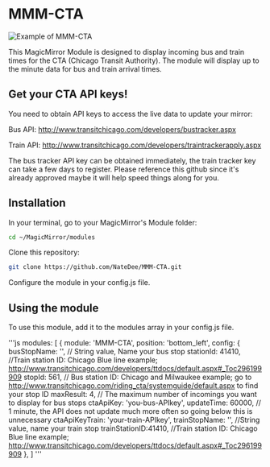 # MMM-CTA

![Example of MMM-CTA](./example_picture_CTA.png)

This MagicMirror Module is designed to display incoming bus and train times for the CTA (Chicago Transit Authority).  The module will display up to the minute data for bus and train arrival times.

## Get your CTA API keys!

You need to obtain API keys to access the live data to update your mirror:

Bus API:  http://www.transitchicago.com/developers/bustracker.aspx

Train API:  http://www.transitchicago.com/developers/traintrackerapply.aspx

The bus tracker API key can be obtained immediately, the train tracker key can take a few days to register.  Please reference this github since it's already approved maybe it will help speed things along for you.

## Installation

In your terminal, go to your MagicMirror's Module folder:

```bash
cd ~/MagicMirror/modules
```
Clone this repository:
```bash
git clone https://github.com/NateDee/MMM-CTA.git
```
Configure the module in your config.js file.


## Using the module

To use this module, add it to the modules array in your config.js file.

'''js
modules: [
    {
      module: 'MMM-CTA',
      position: 'bottom_left',
      config: {
          busStopName: '',  // String value, Name your bus stop
		      stationId: 	41410, //Train station ID:  Chicago Blue line example; http://www.transitchicago.com/developers/ttdocs/default.aspx#_Toc296199909
		      stopId: 561, // Bus station ID: Chicago and Milwaukee example; go to http://www.transitchicago.com/riding_cta/systemguide/default.aspx to find your stop ID
		      maxResult: 4,  // The maximum number of incomings you want to display for bus stops
		      ctaApiKey: 'you-bus-APIkey',
		      updateTime: 60000, // 1 minute, the API does not update much more often so going below this is unnecessary
		      ctaApiKeyTrain: 'your-train-APIkey',
          trainStopName: '',  //String value, name your train stop
		      trainStationID:41410, //Train station ID:  Chicago Blue line example; http://www.transitchicago.com/developers/ttdocs/default.aspx#_Toc296199909
	  },
  ]
  '''

